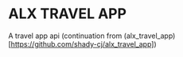 # ALX TRAVEL APP

A travel app api (continuation from (alx_travel_app)[https://github.com/shady-cj/alx_travel_app])
